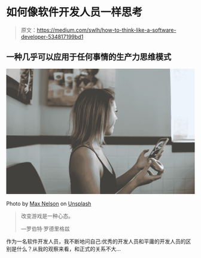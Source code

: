 # 如何像软件开发人员一样思考

> 原文：<https://medium.com/swlh/how-to-think-like-a-software-developer-534817199bd1>

## 一种几乎可以应用于任何事情的生产力思维模式

![](img/f64076090b4eadd515b9c4c1e5dcc5fc.png)

Photo by [Max Nelson](https://unsplash.com/@maxcodes?utm_source=medium&utm_medium=referral) on [Unsplash](https://unsplash.com?utm_source=medium&utm_medium=referral)

> 改变游戏是一种心态。
> 
> —罗伯特·罗德里格兹

作为一名软件开发人员，我不断地问自己:优秀的开发人员和平庸的开发人员的区别是什么？从我的观察来看，和正式的关系不大…